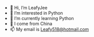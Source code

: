 - 👋 Hi, I’m LeafyJee
- 👀 I’m interested in Python
- 🌱 I’m currently learning Python
- 💞️ I come from China
- 📫 My email is Leafy518@hotmail.com

<!---
LeafyJee/LeafyJee is a ✨ special ✨ repository because its `README.md` (this file) appears on your GitHub profile.
You can click the Preview link to take a look at your changes.
--->
